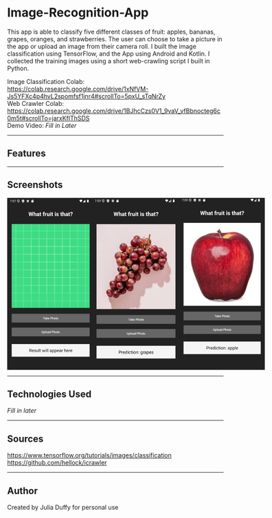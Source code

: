 # Image-Recognition-App

This app is able to classify five different classes of fruit: apples, bananas, grapes, oranges, and strawberries. The user can choose to take a picture in the app or upload an image from their camera roll. I built the image classification using TensorFlow, and the App using Android and Kotlin. I collected the training images using a short web-crawling script I built in Python.

Image Classification Colab: https://colab.research.google.com/drive/1xNfVM-Js5YFXc4p4hvL2spomfsf1jnr4#scrollTo=5pxU_sTqNrZy <br>
Web Crawler Colab: https://colab.research.google.com/drive/1BJhcCzs0V1_9vaV_vfBbnocteg6c0m5t#scrollTo=jarxKflThSDS <br>
Demo Video: *Fill in Later*

---

## Features

---

## Screenshots
<div style="display: flex; gap: 10;">
<img src="home.png" alt="Home Screen" height="400" />
<img src="grapes-prediction.png" alt="Home Screen" height="400" />
<img src="apple-prediction.png" alt="Home Screen" height="400" />
</div>

---

## Technologies Used

*Fill in later*

---

## Sources

https://www.tensorflow.org/tutorials/images/classification
https://github.com/hellock/icrawler

---

## Author

Created by Julia Duffy for personal use
